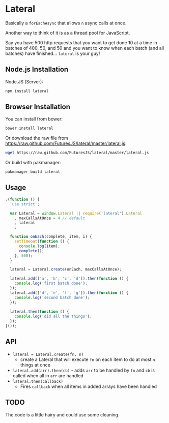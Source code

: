 Lateral
===

Basically a `forEachAsync` that allows `n` async calls at once.

Another way to think of it is as a thread pool for JavaScript.

Say you have 500 http requests that you want to get done
10 at a time in batches of 400, 50, and 50 and you want
to know when each batch (and all batches) have finished...  `lateral` is your guy!

Node.js Installation
---

Node.JS (Server):

```bash
npm install lateral
```

Browser Installation
---

You can install from bower:

```bash
bower install lateral
```

Or download the raw file from <https://raw.github.com/FuturesJS/lateral/master/lateral.js>:

```bash
wget https://raw.github.com/FuturesJS/lateral/master/lateral.js
```

Or build with pakmanager:

```bash
pakmanager build lateral
```

Usage
---

```javascript
;(function () {
  'use strict';

  var Lateral = window.Lateral || require('lateral').Lateral
    , maxCallsAtOnce = 4 // default
    , lateral
    ;

  function onEach(complete, item, i) {
    setTimeout(function () {
      console.log(item);
      complete();
    }, 500);
  }

  lateral = Lateral.create(onEach, maxCallsAtOnce);

  lateral.add(['a', 'b', 'c', 'd']).then(function () {
    console.log('first batch done');
  });
  lateral.add(['d', 'e', 'f', 'g']).then(function () {
    console.log('second batch done');
  });
  
  lateral.then(function () {
    console.log('did all the things');
  });
}());
```
    
API
---

  * `lateral = Lateral.create(fn, n)`
    * create a Lateral that will execute `fn` on each item to do at most `n` things at once
  * `lateral.add(arr).then(cb)` - adds `arr` to be handled by `fn` and `cb` is called when all in `arr` are handled
  * `lateral.then(callback)` 
    * Fires `callback` when all items in added arrays have been handled

TODO
---

The code is a little hairy and could use some cleaning.
